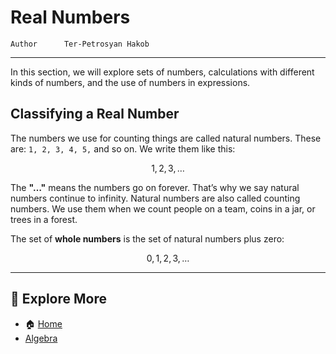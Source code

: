# Real Numbers

```info
Author      Ter-Petrosyan Hakob
```

---

In this section, we will explore sets of numbers, calculations with different kinds of numbers, and the use of numbers in expressions.

## Classifying a Real Number

The numbers we use for counting things are called natural numbers. These are: `1, 2, 3, 4, 5,` and so on. We write them like this:

$${1,2,3,\dots}$$

The **"…"** means the numbers go on forever. That’s why we say natural numbers continue to infinity. 
Natural numbers are also called counting numbers. We use them when we count people on a team, coins in a jar, 
or trees in a forest.

The set of **whole numbers** is the set of natural numbers plus zero: 

$${0, 1,2,3,\dots}$$

---

## 📌 Explore More

- 🏠 [Home](./../../README.md)
- [Algebra](./../tutorials.md)
